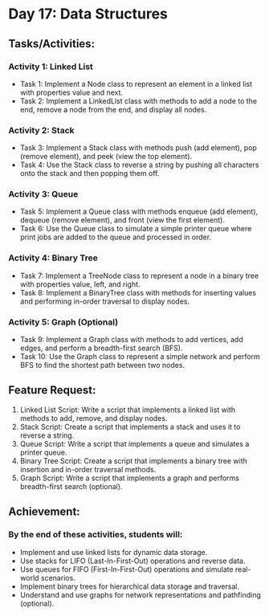 # Day 17: Data Structures

## Tasks/Activities:

### Activity 1: Linked List

- Task 1: Implement a Node class to represent an element in a linked list with properties value and next.
- Task 2: Implement a LinkedList class with methods to add a node to the end, remove a node from the end, and display all nodes.

### Activity 2: Stack

- Task 3: Implement a Stack class with methods push (add element), pop (remove element), and peek (view the top element).
- Task 4: Use the Stack class to reverse a string by pushing all characters onto the stack and then popping them off.

### Activity 3: Queue

- Task 5: Implement a Queue class with methods enqueue (add element), dequeue (remove element), and front (view the first element).
- Task 6: Use the Queue class to simulate a simple printer queue where print jobs are added to the queue and processed in order.

### Activity 4: Binary Tree

- Task 7: Implement a TreeNode class to represent a node in a binary tree with properties value, left, and right.
- Task 8: Implement a BinaryTree class with methods for inserting values and performing in-order traversal to display nodes.

### Activity 5: Graph (Optional)

- Task 9: Implement a Graph class with methods to add vertices, add edges, and perform a breadth-first search (BFS).
- Task 10: Use the Graph class to represent a simple network and perform BFS to find the shortest path between two nodes.

## Feature Request:

1. Linked List Script: Write a script that implements a linked list with methods to add, remove, and display nodes.
2. Stack Script: Create a script that implements a stack and uses it to reverse a string.
3. Queue Script: Write a script that implements a queue and simulates a printer queue.
4. Binary Tree Script: Create a script that implements a binary tree with insertion and in-order traversal methods.
5. Graph Script: Write a script that implements a graph and performs breadth-first search (optional).

## Achievement:

### By the end of these activities, students will:

- Implement and use linked lists for dynamic data storage.
- Use stacks for LIFO (Last-In-First-Out) operations and reverse data.
- Use queues for FIFO (First-In-First-Out) operations and simulate real-world scenarios.
- Implement binary trees for hierarchical data storage and traversal.
- Understand and use graphs for network representations and pathfinding (optional).

